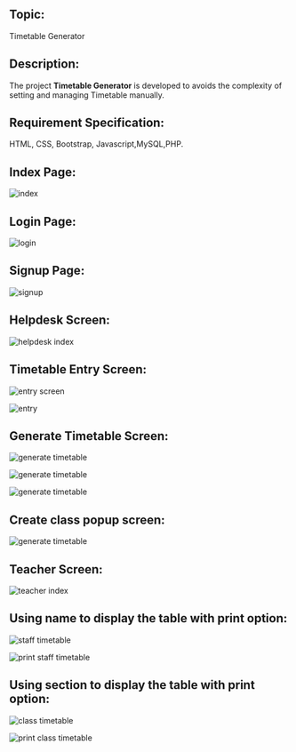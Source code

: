 ## Topic:
Timetable Generator

## Description:
The project **Timetable Generator** is developed to avoids the complexity of setting and managing Timetable manually.

## Requirement Specification:
HTML, CSS, Bootstrap, Javascript,MySQL,PHP.

## Index Page:
![index](https://raw.githubusercontent.com/dineshsk7/timetable_generator/master/images/Screenshot%20from%202020-06-13%2013-40-15.png?token=AMJQGCGOVWNF5H2SBKHQDVK66IIGA)

## Login Page:
![login](https://raw.githubusercontent.com/dineshsk7/timetable_generator/master/images/Screenshot%20from%202020-06-13%2013-40-37.png?token=AMJQGCEGFMAFIDKAXEIVOM266IITI)

## Signup Page:
![signup](https://raw.githubusercontent.com/dineshsk7/timetable_generator/master/images/Screenshot%20from%202020-06-13%2013-40-52.png?token=AMJQGCGXH6FVTE3YYLGM7DK66IIYS)

## Helpdesk Screen:
![helpdesk index](https://raw.githubusercontent.com/dineshsk7/timetable_generator/master/images/Screenshot%20from%202020-06-13%2013-52-13.png?token=AMJQGCHZHRPVJB4T7PLEPYK66II7C)

## Timetable Entry Screen:
![entry screen](https://raw.githubusercontent.com/dineshsk7/timetable_generator/master/images/Screenshot%20from%202020-06-13%2013-52-30.png?token=AMJQGCAITNPSQT5UFCNEDXK66IJF2)

![entry](https://raw.githubusercontent.com/dineshsk7/timetable_generator/master/images/Screenshot%20from%202020-06-13%2013-52-39.png?token=AMJQGCAVHARPVUBJFBPJ6I266IJJW)

## Generate Timetable Screen:
![generate timetable](https://raw.githubusercontent.com/dineshsk7/timetable_generator/master/images/Screenshot%20from%202020-06-13%2013-53-15.png?token=AMJQGCD3EVMNINAX5P57OBC66IJVA)

![generate timetable](https://raw.githubusercontent.com/dineshsk7/timetable_generator/master/images/Screenshot%20from%202020-06-13%2013-53-19.png?token=AMJQGCB36TIEXDQTWFM4VUS66IJ2Y)

![generate timetable](https://raw.githubusercontent.com/dineshsk7/timetable_generator/master/images/Screenshot%20from%202020-06-13%2013-53-23.png?token=AMJQGCEFLGK6HGCPKP6DGDS66IKA4)

## Create class popup screen:
![generate timetable](https://raw.githubusercontent.com/dineshsk7/timetable_generator/master/images/Screenshot%20from%202020-06-13%2013-53-50.png?token=AMJQGCEQVZ6MVLV6HGMGBRK66IKNY)

## Teacher Screen:
![teacher index](https://raw.githubusercontent.com/dineshsk7/timetable_generator/master/images/Screenshot%20from%202020-06-13%2013-54-35.png?token=AMJQGCHLDXYR2EZVXVICGMK66IKUS)

## Using name to display the table with print option:
![staff timetable](https://raw.githubusercontent.com/dineshsk7/timetable_generator/master/images/Screenshot%20from%202020-06-13%2013-55-09.png?token=AMJQGCGHJPHPVVZCSTPSU7266IMBI)

![print staff timetable](https://raw.githubusercontent.com/dineshsk7/timetable_generator/master/images/Screenshot%20from%202020-06-13%2013-55-17.png?token=AMJQGCAKZIR6IGN3G6RMO6S66IK5S)

## Using section to display the table with print option:
![class timetable](https://raw.githubusercontent.com/dineshsk7/timetable_generator/master/images/Screenshot%20from%202020-06-13%2015-31-06.png?token=AMJQGCBIKD54FKL6DU55A7266ILUA)

![print class timetable](https://raw.githubusercontent.com/dineshsk7/timetable_generator/master/images/Screenshot%20from%202020-06-13%2013-55-42.png?token=AMJQGCFSYVAKH24AVSVLSL266ILFI)
